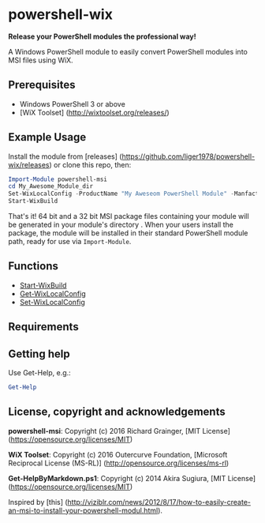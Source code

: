 # powershell-wix
**Release your PowerShell modules the professional way!**

A Windows PowerShell module to easily convert PowerShell modules into MSI files
using WiX.

## Prerequisites
  - Windows PowerShell 3 or above
  - [WiX Toolset] (http://wixtoolset.org/releases/)

## Example Usage
Install the module from
[releases] (https://github.com/liger1978/powershell-wix/releases) or clone this
repo, then:

````powershell
Import-Module powershell-msi
cd My_Awesome_Module_dir
Set-WixLocalConfig -ProductName "My Aweseom PowerShell Module" -Manfacturer "John Smith"
Start-WixBuild
````

That's it! 64 bit and a 32 bit MSI package files containing your module will be
generated in your module's directory .  When your users install the package, the
module will be installed in their standard PowerShell module path, ready for use
via `Import-Module`.

## Functions
- [Start-WixBuild](https://github.com/liger1978/powershell-wix/tree/master/docs/start-wixbuild.md)
- [Get-WixLocalConfig](https://github.com/liger1978/powershell-wix/tree/master/docs/get-wixlocalconfig.md)
- [Set-WixLocalConfig](https://github.com/liger1978/powershell-wix/tree/master/docs/set-wixlocalconfig.md)

## Requirements

## Getting help
Use Get-Help, e.g.:

````powershell
Get-Help
````

## License, copyright and acknowledgements
**powershell-msi**: Copyright (c) 2016 Richard Grainger,
[MIT License] (https://opensource.org/licenses/MIT)

**WiX Toolset**: Copyright (c) 2016 Outercurve Foundation,
[Microsoft Reciprocal License (MS-RL)] (http://opensource.org/licenses/ms-rl)

**Get-HelpByMarkdown.ps1**: Copyright (c) 2014 Akira Sugiura,
[MIT License] (https://opensource.org/licenses/MIT)

Inspired by [this] (http://viziblr.com/news/2012/8/17/how-to-easily-create-an-msi-to-install-your-powershell-modul.html).